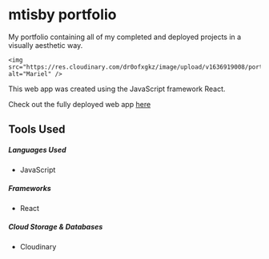 <h1>mtisby portfolio</h1>

<p>My portfolio containing all of my completed and deployed projects in a visually aesthetic way. 
    
    <img src="https://res.cloudinary.com/dr0ofxgkz/image/upload/v1636919008/portfolio/portfolio_khi8ks.gif" alt="Mariel" />

This web app was created using the JavaScript framework React. 
    
 Check out the fully deployed web app <a href="https://mtisby.github.io/mtisby-website/">here</a>
</p>

<h2>Tools Used</h2>

<h5>Languages Used</h5>
<ul>
    <li>JavaScript</li>
</ul>

<h5>Frameworks</h5>
<ul>
    <li>React</li>
</ul>

<h5>Cloud Storage & Databases</h5>
<ul>
    <li>Cloudinary</li>
</ul>

